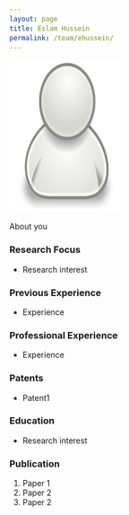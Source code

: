 ```yaml
---
layout: page
title: Eslam Hussein
permalink: /team/ehussein/
---
```

![ehussein](/team/ehussein/small.png)


About you

### Research Focus
- Research interest 


### Previous Experience
- Experience


### Professional Experience
- Experience


### Patents
- Patent1


### Education
- Research interest 


### Publication 
1. Paper 1
2. Paper 2
3. Paper 2




